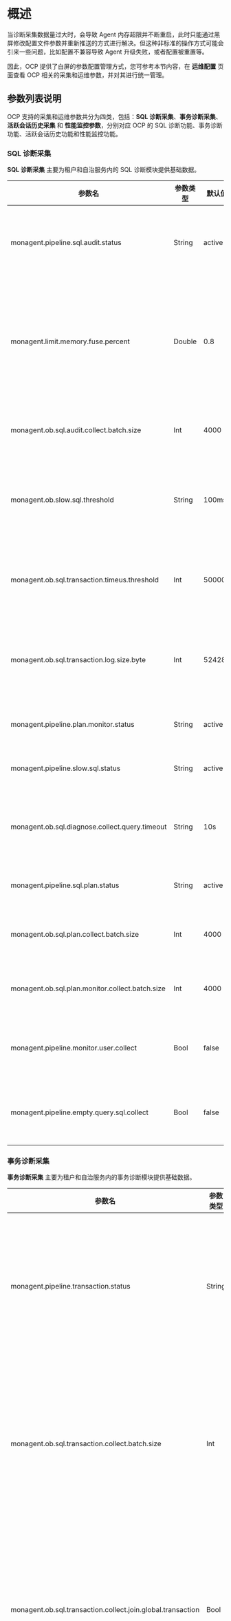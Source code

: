 # 概述

当诊断采集数据量过大时，会导致 Agent 内存超限并不断重启，此时只能通过黑屏修改配置文件参数并重新推送的方式进行解决。但这种非标准的操作方式可能会引来一些问题，比如配置不兼容导致 Agent 升级失败，或者配置被重置等。

因此，OCP 提供了白屏的参数配置管理方式，您可参考本节内容，在 **运维配置** 页面查看 OCP 相关的采集和运维参数，并对其进行统一管理。

## 参数列表说明

OCP 支持的采集和运维参数共分为四类，包括：**SQL 诊断采集**、**事务诊断采集**、**活跃会话历史采集** 和 **性能监控参数**，分别对应 OCP 的 SQL 诊断功能、事务诊断功能、活跃会话历史功能和性能监控功能。

### SQL 诊断采集

**SQL 诊断采集** 主要为租户和自治服务内的 SQL 诊断模块提供基础数据。

| 参数名 | 参数类型 | 默认值 | 取值范围 | 参数说明 |
|--------|----------|--------|--------|-----------|
| monagent.pipeline.sql.audit.status | String | active | - | sql_audit 诊断数据的采集开关，active 为开启，inactive 为关闭，关闭后将看不到 SQL 诊断的数据。|
| monagent.limit.memory.fuse.percent | Double | 0.8 | [0.1, 1.0] | 诊断采集内存熔断的阈值，计算方法是为 ocp_monagent 进程当前内存 / ocp_monagent 进程内存限额。超过阈值将不再采集诊断数据，当采集压力大时可适当提高阈值。|
| monagent.ob.sql.audit.collect.batch.size | Int | 4000 | [500, 20000] | sql_audit 单次查询内部视图的数量，采集压力大时提高该值可提升效率。|
| monagent.ob.slow.sql.threshold | String | 100ms | -| 慢 SQL 的上报阈值，超过该阈值的 SQL 会被当做慢 SQL 上报 MonitorDB，慢 SQL 过多时可调整阈值减少上报数量。|
| monagent.ob.sql.transaction.timeus.threshold | Int | 500000 | [10000, 300000000] | 大事务的时间阈值，单位为 us，低于该阈值的事务 SQL 不会上报。大事务过多时可调整阈值减少上报数量。 |
| monagent.ob.sql.transaction.log.size.byte | Int | 524288 | [1024, 1073741824] | 大事务的日志大小阈值，单位为 Byte，低于该阈值的事务 SQL 不会上报。大事务过多时可调整阈值减少上报数量。|
| monagent.pipeline.plan.monitor.status | String | active | - | 并行 SQL 采集开关，关闭后不再采集并行 SQL 相关信息。 |
| monagent.pipeline.slow.sql.status | String | active | - | 慢 SQL 采集开关，关闭后则不再采集慢 SQL 相关信息。 |
| monagent.ob.sql.diagnose.collect.query.timeout | String | 10s | - | 诊断采集查询 SQL 的超时时间，包括 sql_audit、sql_plan、sql_plan_monitor的查询 SQL。 |
| monagent.pipeline.sql.plan.status | String | active | - | 执行计划采集开关，关闭后则不再采集执行计划信息。 |
| monagent.ob.sql.plan.collect.batch.size | Int | 4000 | [500, 20000] | 执行计划采集单次查询内部视图的数量，采集压力大时提高该值可提升效率。 |
| monagent.ob.sql.plan.monitor.collect.batch.size | Int | 4000 | [500, 20000] | 并行 SQL 采集单次查询内部视图的数量，采集压力大时提高该值可提升效率。 |
| monagent.pipeline.monitor.user.collect | Bool | false | - | 是否采集 agent 自身用户查询 sys 租户的 SQL 信息。默认关闭，可在排查问题时打开。 |
| monagent.pipeline.empty.query.sql.collect | Bool | false | - | 是否采集 query_sql 为空的 sql_audit 记录。默认关闭，可在排查问题时打开。 |

### 事务诊断采集

**事务诊断采集** 主要为租户和自治服务内的事务诊断模块提供基础数据。

| 参数名 | 参数类型 | 默认值 | 取值范围 | 参数说明 |
|--------|----------|--------|--------|-----------|
| monagent.pipeline.transaction.status | String | active | - | 事务采集开关，关闭后则不再采集事务和大事务相关数据。 |
| monagent.ob.sql.transaction.collect.batch.size | Int | 4000 | [500, 20000] | 事务采集单次查询内部视图的数量。采集压力大时提高该值可提升效率。 |
| monagent.ob.sql.transaction.collect.join.global.transaction | Bool | true | - | 事务信息采集时，是否 JOIN 全局事务表，可用于采集 XA 事务等信息。 |
| monagent.ob.sql.transaction.collect.query.timeout | String | 5s | - | 事务采集查询 SQL 超时时间。 |

### 活跃会话历史采集

**活跃会话历史采集** 主要为租户和自治服务内的会话管理模块提供基础数据。

| 参数名 | 参数类型 | 默认值 | 取值范围 | 参数说明 |
|--------|----------|--------|--------|-----------|
| monagent.pipeline.session.status | String | active | - | 活跃会话采集开关，关闭后则不在采集活跃会话相关信息。 |
| monagent.ob.session.event.collect.batch.size | Int | 4000 | [500, 20000] | 活跃会话采集单次查询内部视图的数量，采集压力大时提高该值可提升效率。 |
| monagent.ob.session.event.collect.query.timeout | String | 10s | - | 活跃会话采集查询 SQL 超时时间。 |

### 性能监控

| 参数名 | 参数类型 | 默认值 | 取值范围 | 参数说明 |
|--------|----------|--------|--------|-----------|
| monagent.pipeline.ob.status | String | active | - | OceanBase 性能监控采集开关，关闭后集群和性能监控页面看不到监控数据。 |
| monagent.pipeline.tenant.disk.collect.disabled | Bool | false | - | 是否采集租户及以下维度磁盘数据，出现 SQL 性能问题时建议关闭。 |

## 参数管理操作

您在 **运维配置** 页面可对集群进行如下基础管理操作：

* [管理参数](200.manage-o&m-configuration-parameters.md)：支持对运维配置参数进行开启/关闭、修改参数值、搜索、查看已修改参数。
* [查看参数修改历史](300.view-o&m-configuration-parameters-history.md)：查看当前集群发起的所有运维配置参数的历史修改记录。
